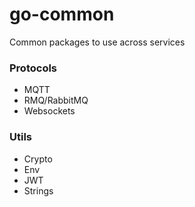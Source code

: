 # go-common
Common packages to use across services

### Protocols
* MQTT
* RMQ/RabbitMQ
* Websockets

### Utils
* Crypto
* Env
* JWT
* Strings
